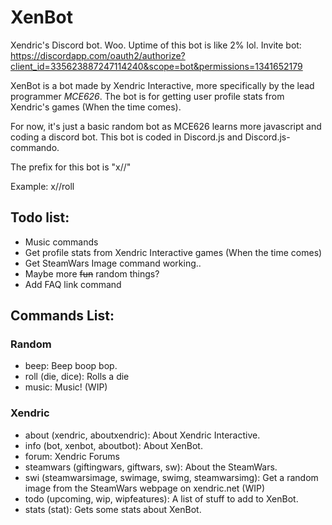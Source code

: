 # XenBot
Xendric's Discord bot. Woo. Uptime of this bot is like 2% lol. Invite bot: https://discordapp.com/oauth2/authorize?client_id=335623887247114240&scope=bot&permissions=1341652179

XenBot is a bot made by Xendric Interactive, more specifically by the lead programmer *MCE626*. The bot is for getting user profile stats from Xendric's games (When the time comes).

For now, it's just a basic random bot as MCE626 learns more javascript and coding a discord bot. This bot is coded in Discord.js and Discord.js-commando.

The prefix for this bot is "x//"

Example: x//roll

## Todo list:
- Music commands
- Get profile stats from Xendric Interactive games (When the time comes)
- Get SteamWars Image command working..
- Maybe more ~~fun~~ random things?
- Add FAQ link command

## Commands List:

### Random
- beep: Beep boop bop.
- roll (die, dice): Rolls a die
- music: Music! (WIP)

### Xendric
- about (xendric, aboutxendric): About Xendric Interactive.
- info (bot, xenbot, aboutbot): About XenBot.
- forum: Xendric Forums
- steamwars (giftingwars, giftwars, sw): About the SteamWars.
- swi (steamwarsimage, swimage, swimg, steamwarsimg): Get a random image from the SteamWars webpage on xendric.net (WIP)
- todo (upcoming, wip, wipfeatures): A list of stuff to add to XenBot.
- stats (stat): Gets some stats about XenBot.